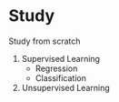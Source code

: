# Study
Study from scratch

1. Supervised Learning
      - Regression
      - Classification
2. Unsupervised Learning

